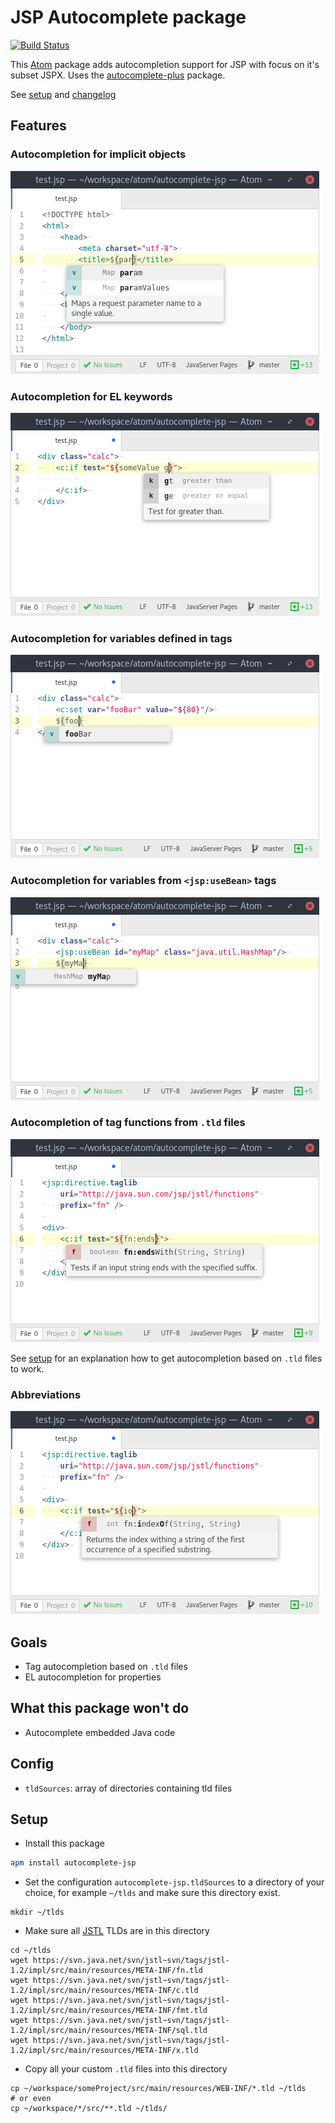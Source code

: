 # JSP Autocomplete package
[![Build Status](https://travis-ci.org/MoritzKn/atom-autocomplete-jsp.svg?branch=master)](https://travis-ci.org/MoritzKn/atom-autocomplete-jsp)

This [Atom](https://atom.io) package adds autocompletion support for JSP with focus on it's subset JSPX.  Uses the [autocomplete-plus](https://github.com/atom-community/autocomplete-plus) package.

See [setup][setup] and [changelog][changelog]

## Features
### Autocompletion for implicit objects
![Screenshot of autocompletion for implicit objects][screenshot-implicit-objects]

### Autocompletion for EL keywords
![Screenshot of autocompletion for keywords][screenshot-keywords]

### Autocompletion for variables defined in tags
![Screenshot of autocompletion for variables][screenshot-tags-set]

### Autocompletion for variables from `<jsp:useBean>` tags
![Screenshot of autocompletion for variables][screenshot-tags-use-bean]

### Autocompletion of tag functions from `.tld` files
![Screenshot of autocompletion for el-functions][screenshot-tag-functions]

See [setup][setup] for an explanation how to get autocompletion based on `.tld` files to work.

### Abbreviations
![Autocompletion for abbreviations][screenshot-abbreviations]


## Goals
- Tag autocompletion based on `.tld` files
- EL autocompletion for properties

## What this package won't do
- Autocomplete embedded Java code

## Config
- `tldSources`: array of directories containing tld files

## Setup
* Install this package 
```sh
apm install autocomplete-jsp
```

* Set the configuration `autocomplete-jsp.tldSources` to a directory of your choice, for example `~/tlds` and make sure this directory exist. 
```
mkdir ~/tlds
```

* Make sure all [JSTL][jstl] TLDs are in this directory 
```
cd ~/tlds
wget https://svn.java.net/svn/jstl~svn/tags/jstl-1.2/impl/src/main/resources/META-INF/fn.tld
wget https://svn.java.net/svn/jstl~svn/tags/jstl-1.2/impl/src/main/resources/META-INF/c.tld
wget https://svn.java.net/svn/jstl~svn/tags/jstl-1.2/impl/src/main/resources/META-INF/fmt.tld
wget https://svn.java.net/svn/jstl~svn/tags/jstl-1.2/impl/src/main/resources/META-INF/sql.tld
wget https://svn.java.net/svn/jstl~svn/tags/jstl-1.2/impl/src/main/resources/META-INF/x.tld
```

* Copy all your custom `.tld` files into this directory 
```
cp ~/workspace/someProject/src/main/resources/WEB-INF/*.tld ~/tlds
# or even
cp ~/workspace/*/src/**.tld ~/tlds/
```


[setup]: https://github.com/MoritzKn/atom-autocomplete-jsp/blob/master/README.md#setup
[changelog]: https://github.com/MoritzKn/atom-autocomplete-jsp/blob/master/CHANGELOG.md
[jstl]: https://jstl.java.net/

[screenshot-implicit-objects]: https://raw.githubusercontent.com/MoritzKn/atom-autocomplete-jsp/master/doc/img/screenshot-implicit-objects.png
[screenshot-keywords]: https://raw.githubusercontent.com/MoritzKn/atom-autocomplete-jsp/master/doc/img/screenshot-keywords.png
[screenshot-tags-set]: https://raw.githubusercontent.com/MoritzKn/atom-autocomplete-jsp/master/doc/img/screenshot-tags-set.png
[screenshot-tags-use-bean]: https://raw.githubusercontent.com/MoritzKn/atom-autocomplete-jsp/master/doc/img/screenshot-tags-use-bean.png
[screenshot-tag-functions]: https://raw.githubusercontent.com/MoritzKn/atom-autocomplete-jsp/master/doc/img/screenshot-tag-functions.png
[screenshot-abbreviations]: https://raw.githubusercontent.com/MoritzKn/atom-autocomplete-jsp/master/doc/img/screenshot-abbreviations.png

